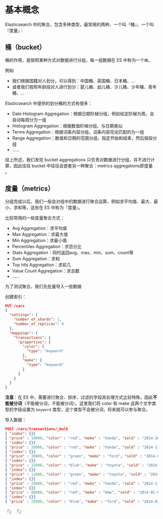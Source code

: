 # 基本概念

Elasticsearch 中的聚合，包含多种类型，最常用的两种，一个叫『桶』，一个叫『度量』：

## 桶（bucket）

桶的作用，是按照某种方式对数据进行分组，每一组数据在 ES 中称为一个`桶`。

例如

- 我们根据国籍对人划分，可以得到：中国桶、英国桶、日本桶、...
- 或者我们按照年龄段对人进行划分：婴儿桶、幼儿桶、少儿桶、少年桶、青年桶、...

Elasticsearch 中提供的划分桶的方式有很多：

- Date Histogram Aggregation：根据日期阶梯分组，例如给定阶梯为周，会自动每周分为一组
- Histogram Aggregation：根据数值阶梯分组，与日期类似
- Terms Aggregation：根据词条内容分组，词条内容完全匹配的为一组
- Range Aggregation：数值和日期的范围分组，指定开始和结束，然后按段分组
- ……


综上所述，我们发现 bucket aggregations 只负责对数据进行分组，并不进行计算，因此往往 bucket 中往往会嵌套另一种聚合：metrics aggregations即度量 。



## 度量（metrics）

分组完成以后，我们一般会对组中的数据进行聚合运算，例如求平均值、最大、最小、求和等，这些在 ES 中称为『度量』。

比较常用的一些度量聚合方式：

- Avg Aggregation：求平均值
- Max Aggregation：求最大值
- Min Aggregation：求最小值
- Percentiles Aggregation：求百分比
- Stats Aggregation：同时返回avg、max、min、sum、count等
- Sum Aggregation：求和
- Top hits Aggregation：求前几
- Value Count Aggregation：求总数
- ……


为了测试聚合，我们先批量导入一些数据

创建索引：

```json
PUT /cars
{
  "settings": {
    "number_of_shards": 1,
    "number_of_replicas": 0
  },
  "mappings": {
    "transactions": {
      "properties": {
        "color": {
          "type": "keyword"
        },
        "make": {
          "type": "keyword"
        }
      }
    }
  }
}
```

**注意**：在 ES 中，需要进行聚合、排序、过滤的字段其处理方式比较特殊，因此**不能被分词**（不能被分词，不能被分词）。这里我们将 color 和 make 这两个文字类型的字段设置为 `keyword` 类型，这个类型不会被分词，将来就可以参与聚合。


导入数据：

```json
POST /cars/transactions/_bulk
{ "index": {}}
{ "price" : 10000, "color" : "red", "make" : "honda", "sold" : "2014-10-28" }
{ "index": {}}
{ "price" : 20000, "color" : "red", "make" : "honda", "sold" : "2014-11-05" }
{ "index": {}}
{ "price" : 30000, "color" : "green", "make" : "ford", "sold" : "2014-05-18" }
{ "index": {}}
{ "price" : 15000, "color" : "blue", "make" : "toyota", "sold" : "2014-07-02" }
{ "index": {}}
{ "price" : 12000, "color" : "green", "make" : "toyota", "sold" : "2014-08-19" }
{ "index": {}}
{ "price" : 20000, "color" : "red", "make" : "honda", "sold" : "2014-11-05" }
{ "index": {}}
{ "price" : 80000, "color" : "red", "make" : "bmw", "sold" : "2014-01-01" }
{ "index": {}}
{ "price" : 25000, "color" : "blue", "make" : "ford", "sold" : "2014-02-12" }
```


『』
『』